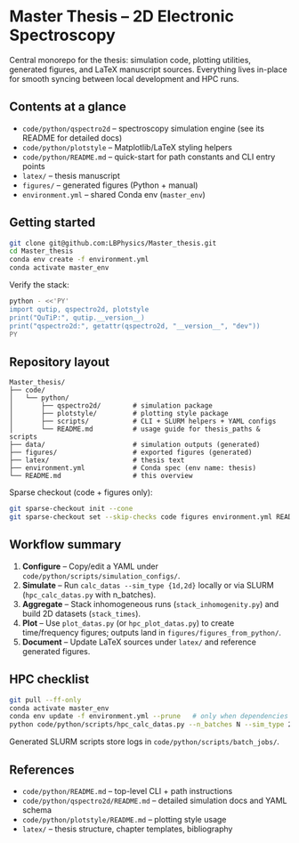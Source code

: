 # Master Thesis – 2D Electronic Spectroscopy

Central monorepo for the thesis: simulation code, plotting utilities, generated figures, and LaTeX manuscript sources. Everything lives in-place for smooth syncing between local development and HPC runs.

## Contents at a glance
- `code/python/qspectro2d` – spectroscopy simulation engine (see its README for detailed docs)
- `code/python/plotstyle` – Matplotlib/LaTeX styling helpers
- `code/python/README.md` – quick-start for path constants and CLI entry points
- `latex/` – thesis manuscript
- `figures/` – generated figures (Python + manual)
- `environment.yml` – shared Conda env (`master_env`)

## Getting started
```bash
git clone git@github.com:LBPhysics/Master_thesis.git
cd Master_thesis
conda env create -f environment.yml
conda activate master_env
```

Verify the stack:
```bash
python - <<'PY'
import qutip, qspectro2d, plotstyle
print("QuTiP:", qutip.__version__)
print("qspectro2d:", getattr(qspectro2d, "__version__", "dev"))
PY
```

## Repository layout
```
Master_thesis/
├── code/
│   └── python/
│       ├── qspectro2d/        # simulation package
│       ├── plotstyle/         # plotting style package
│       ├── scripts/           # CLI + SLURM helpers + YAML configs
│       └── README.md          # usage guide for thesis_paths & scripts
├── data/                      # simulation outputs (generated)
├── figures/                   # exported figures (generated)
├── latex/                     # thesis text
├── environment.yml            # Conda spec (env name: thesis)
└── README.md                  # this overview
```

Sparse checkout (code + figures only):
```bash
git sparse-checkout init --cone
git sparse-checkout set --skip-checks code figures environment.yml README.md
```

## Workflow summary
1. **Configure** – Copy/edit a YAML under `code/python/scripts/simulation_configs/`.
2. **Simulate** – Run `calc_datas --sim_type {1d,2d}` locally or via SLURM (`hpc_calc_datas.py` with n_batches).
3. **Aggregate** – Stack inhomogeneous runs (`stack_inhomogenity.py`) and build 2D datasets (`stack_times`).
4. **Plot** – Use `plot_datas.py` (or `hpc_plot_datas.py`) to create time/frequency figures; outputs land in `figures/figures_from_python/`.
5. **Document** – Update LaTeX sources under `latex/` and reference generated figures.

## HPC checklist
```bash
git pull --ff-only
conda activate master_env
conda env update -f environment.yml --prune   # only when dependencies changed
python code/python/scripts/hpc_calc_datas.py --n_batches N --sim_type 2d
```

Generated SLURM scripts store logs in `code/python/scripts/batch_jobs/`.

## References
- `code/python/README.md` – top-level CLI + path instructions
- `code/python/qspectro2d/README.md` – detailed simulation docs and YAML schema
- `code/python/plotstyle/README.md` – plotting style usage
- `latex/` – thesis structure, chapter templates, bibliography